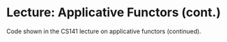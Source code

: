 # Lecture: Applicative Functors (cont.)

Code shown in the CS141 lecture on applicative functors (continued).
